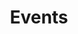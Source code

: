 ---
draft: true
title: Events
description: 'Events at Chattahoochee Forest National Fish Hatchery.'
query: 'Chattahoochee Forest National Fish Hatchery'
section: events
type: events
hero:
    name: chattahoochee-forest-nfh-historic-fish-rearing-ponds.jpg
    alt: 'A black and white photo on the side of a mountain where water is damed into small ponds to raise fish.'
    caption: 'Historical photo fish production at Chattahoochee Forest National Fish Hatchery. Photo by USFWS.'
    position: '35% 40%'
nav: Events
weight: 4
tags:
    - 'Chattahoochee Forest National Fish Hatchery'
updated: 'October 1st, 2018'
---
